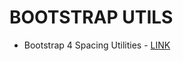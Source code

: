 # BOOTSTRAP UTILS

* Bootstrap 4 Spacing Utilities - [LINK](https://www.codeply.com/go/kaWaobOUD8/bootstrap-4-spacing-utils)
